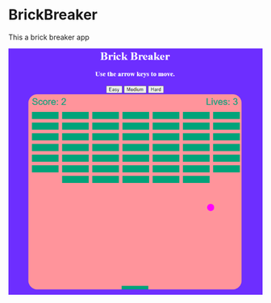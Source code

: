 # BrickBreaker
This a brick breaker app
<div align="center"> <img src="assets/brickbreaker.png"></div>
  

